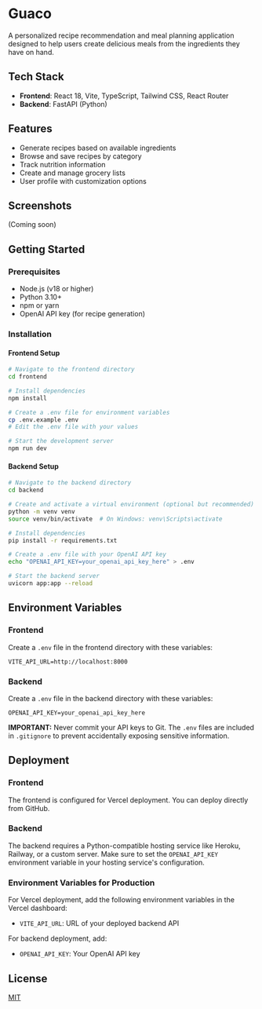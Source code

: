 # Guaco

A personalized recipe recommendation and meal planning application designed to help users create delicious meals from the ingredients they have on hand.

## Tech Stack

- **Frontend**: React 18, Vite, TypeScript, Tailwind CSS, React Router
- **Backend**: FastAPI (Python)

## Features

- Generate recipes based on available ingredients
- Browse and save recipes by category
- Track nutrition information
- Create and manage grocery lists
- User profile with customization options

## Screenshots

(Coming soon)

## Getting Started

### Prerequisites

- Node.js (v18 or higher)
- Python 3.10+
- npm or yarn
- OpenAI API key (for recipe generation)

### Installation

#### Frontend Setup

```bash
# Navigate to the frontend directory
cd frontend

# Install dependencies
npm install

# Create a .env file for environment variables
cp .env.example .env
# Edit the .env file with your values

# Start the development server
npm run dev
```

#### Backend Setup

```bash
# Navigate to the backend directory
cd backend

# Create and activate a virtual environment (optional but recommended)
python -m venv venv
source venv/bin/activate  # On Windows: venv\Scripts\activate

# Install dependencies
pip install -r requirements.txt

# Create a .env file with your OpenAI API key
echo "OPENAI_API_KEY=your_openai_api_key_here" > .env

# Start the backend server
uvicorn app:app --reload
```

## Environment Variables

### Frontend

Create a `.env` file in the frontend directory with these variables:

```
VITE_API_URL=http://localhost:8000
```

### Backend

Create a `.env` file in the backend directory with these variables:

```
OPENAI_API_KEY=your_openai_api_key_here
```

**IMPORTANT:** Never commit your API keys to Git. The `.env` files are included in `.gitignore` to prevent accidentally exposing sensitive information.

## Deployment

### Frontend

The frontend is configured for Vercel deployment. You can deploy directly from GitHub.

### Backend

The backend requires a Python-compatible hosting service like Heroku, Railway, or a custom server. Make sure to set the `OPENAI_API_KEY` environment variable in your hosting service's configuration.

### Environment Variables for Production

For Vercel deployment, add the following environment variables in the Vercel dashboard:
- `VITE_API_URL`: URL of your deployed backend API

For backend deployment, add:
- `OPENAI_API_KEY`: Your OpenAI API key

## License

[MIT](LICENSE) 